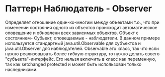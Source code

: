 Паттерн Наблюдатель - Observer
==============================
Определяет отношение один-ко-многим между объектами т.о., что при изменении состояния одного из объектов
происходит автоматическое оповещение и обновлени всех зависимых объектов. Объект с состоянием- Субьект,
оповещаемые - наблюдатели. В данном примере используется стандартный java.util.Observable для субъектоа и
java.util.Observer для наблюдателей. Observable это класс, так что если нужно реализовывать более гибкую
структуру, то нужно делать своего "субъекта"-интерфейс. Его нельзя включить в класс как переменную, так как
setchanged protected и может быть использован только наследниками. 